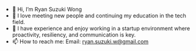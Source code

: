 - 👋 Hi, I’m Ryan Suzuki Wong
- 👀 I love meeting new people and continuing my education in the tech field. 
- 💼 I have experience and enjoy working in a startup environment where proactivity, resiliency, and communication is key. 
- 📫 How to reach me: Email: ryan.suzuki.w@gmail.com

<!---
ryanswong/ryanswong is a ✨ special ✨ repository because its `README.md` (this file) appears on your GitHub profile.
You can click the Preview link to take a look at your changes.
--->
